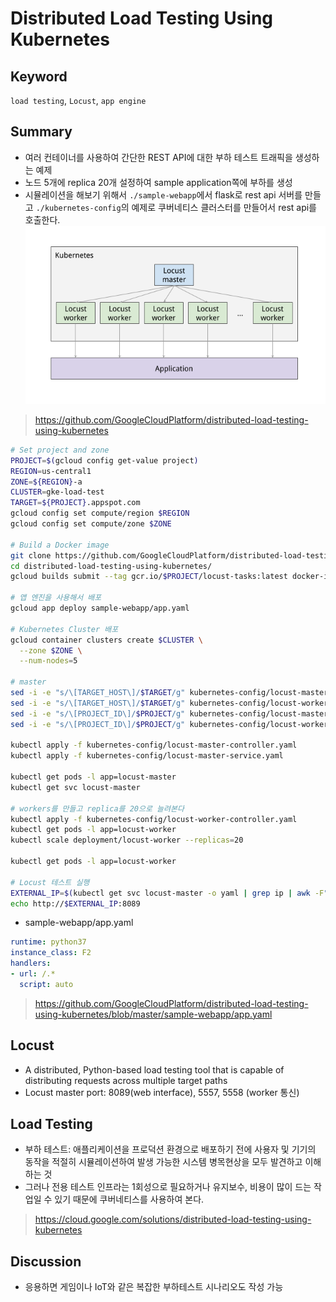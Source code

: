# Distributed Load Testing Using Kubernetes

## Keyword
`load testing`, `Locust`, `app engine`<br>

## Summary
- 여러 컨테이너를 사용하여 간단한 REST API에 대한 부하 테스트 트래픽을 생성하는 예제
- 노드 5개에 replica 20개 설정하여 sample application쪽에 부하를 생성
- 시뮬레이션을 해보기 위해서 `./sample-webapp`에서 flask로 rest api 서버를 만들고 `./kubernetes-config`의 예제로 쿠버네티스 클러스터를 만들어서 rest api를 호출한다.
![./images/lucust.png](./images/lucust.png)
> https://github.com/GoogleCloudPlatform/distributed-load-testing-using-kubernetes

~~~bash
# Set project and zone
PROJECT=$(gcloud config get-value project)
REGION=us-central1
ZONE=${REGION}-a
CLUSTER=gke-load-test
TARGET=${PROJECT}.appspot.com
gcloud config set compute/region $REGION
gcloud config set compute/zone $ZONE

# Build a Docker image 
git clone https://github.com/GoogleCloudPlatform/distributed-load-testing-using-kubernetes.git
cd distributed-load-testing-using-kubernetes/
gcloud builds submit --tag gcr.io/$PROJECT/locust-tasks:latest docker-image/.

# 앱 엔진을 사용해서 배포
gcloud app deploy sample-webapp/app.yaml

# Kubernetes Cluster 배포
gcloud container clusters create $CLUSTER \
  --zone $ZONE \
  --num-nodes=5

# master
sed -i -e "s/\[TARGET_HOST\]/$TARGET/g" kubernetes-config/locust-master-controller.yaml
sed -i -e "s/\[TARGET_HOST\]/$TARGET/g" kubernetes-config/locust-worker-controller.yaml
sed -i -e "s/\[PROJECT_ID\]/$PROJECT/g" kubernetes-config/locust-master-controller.yaml
sed -i -e "s/\[PROJECT_ID\]/$PROJECT/g" kubernetes-config/locust-worker-controller.yaml

kubectl apply -f kubernetes-config/locust-master-controller.yaml
kubectl apply -f kubernetes-config/locust-master-service.yaml

kubectl get pods -l app=locust-master
kubectl get svc locust-master

# workers를 만들고 replica를 20으로 늘려본다
kubectl apply -f kubernetes-config/locust-worker-controller.yaml
kubectl get pods -l app=locust-worker
kubectl scale deployment/locust-worker --replicas=20

kubectl get pods -l app=locust-worker

# Locust 테스트 실행
EXTERNAL_IP=$(kubectl get svc locust-master -o yaml | grep ip | awk -F": " '{print $NF}')
echo http://$EXTERNAL_IP:8089
~~~
- sample-webapp/app.yaml
~~~yaml
runtime: python37
instance_class: F2
handlers:
- url: /.*
  script: auto
~~~
> https://github.com/GoogleCloudPlatform/distributed-load-testing-using-kubernetes/blob/master/sample-webapp/app.yaml

## Locust
-  A distributed, Python-based load testing tool that is capable of distributing requests across multiple target paths
- Locust master port: 8089(web interface), 5557, 5558 (worker 통신)

## Load Testing
- 부하 테스트: 애플리케이션을 프로덕션 환경으로 배포하기 전에 사용자 및 기기의 동작을 적절히 시뮬레이션하여 발생 가능한 시스템 병목현상을 모두 발견하고 이해하는 것
- 그러나 전용 테스트 인프라는 1회성으로 필요하거나 유지보수, 비용이 많이 드는 작업일 수 있기 때문에 쿠버네티스를 사용하여 본다.
> https://cloud.google.com/solutions/distributed-load-testing-using-kubernetes

## Discussion
- 응용하면 게임이나 IoT와 같은 복잡한 부하테스트 시나리오도 작성 가능
